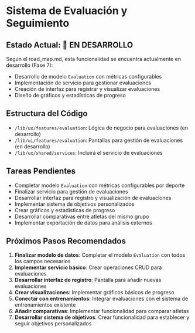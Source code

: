 # Sistema de Evaluación y Seguimiento

## Estado Actual: 🔄 EN DESARROLLO

Según el road_map.md, esta funcionalidad se encuentra actualmente en desarrollo (Fase 7):

- Desarrollo de modelo `Evaluation` con métricas configurables
- Implementación de servicio para gestionar evaluaciones
- Creación de interfaz para registrar y visualizar evaluaciones
- Diseño de gráficos y estadísticas de progreso

## Estructura del Código

- `/lib/ux/features/evaluation`: Lógica de negocio para evaluaciones (en desarrollo)
- `/lib/ui/features/evaluation`: Pantallas para gestión de evaluaciones (en desarrollo)
- `/lib/ux/shared/services`: Incluirá el servicio de evaluaciones

## Tareas Pendientes

- Completar modelo `Evaluation` con métricas configurables por deporte
- Finalizar servicio para gestión de evaluaciones
- Desarrollar interfaz para registro y visualización de evaluaciones
- Implementar sistema de objetivos personalizados
- Crear gráficos y estadísticas de progreso
- Desarrollar comparativas entre atletas del mismo grupo
- Implementar exportación de datos para análisis externos

## Próximos Pasos Recomendados

1. **Finalizar modelo de datos**: Completar el modelo `Evaluation` con todos los campos necesarios
2. **Implementar servicio básico**: Crear operaciones CRUD para evaluaciones
3. **Desarrollar interfaz de registro**: Pantalla para añadir nuevas evaluaciones
4. **Crear visualizaciones**: Implementar gráficos básicos de progreso
5. **Conectar con entrenamientos**: Integrar evaluaciones con el sistema de entrenamientos existente
6. **Añadir comparativas**: Implementar funcionalidad para comparar atletas
7. **Desarrollar sistema de objetivos**: Crear funcionalidad para establecer y seguir objetivos personalizados 